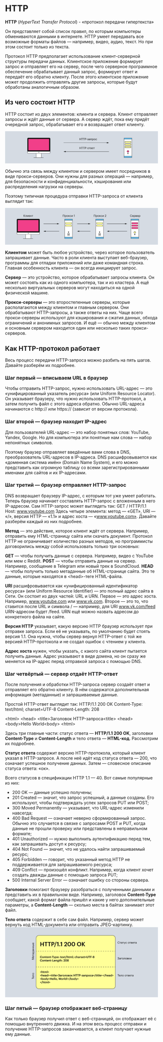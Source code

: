 # HTTP
**HTTP** (*HyperText Transfer Protocol*) - «протокол передачи гипертекста»

Он представляет собой список правил, по которым компьютеры обмениваются данными в интернете. HTTP умеет передавать все возможные форматы файлов — например, видео, аудио, текст. Но при этом состоит только из текста.

Протокол HTTP предполагает использование клиент-серверной структуры передачи данных. Клиентское приложение формирует запрос и отправляет его на сервер, после чего серверное программное обеспечение обрабатывает данный запрос, формирует ответ и передаёт его обратно клиенту. После этого клиентское приложение может продолжить отправлять другие запросы, которые будут обработаны аналогичным образом.


## Из чего состоит HTTP
HTTP состоит из двух элементов: клиента и сервера. Клиент отправляет запросы и ждёт данные от сервера. А сервер ждёт, пока ему придёт очередной запрос, обрабатывает его и возвращает ответ клиенту.

![alt text](image.png)

Обычно эта связь между клиентом и сервером имеет посредников в виде прокси-серверов. Они нужны для разных операций — например, для безопасности и конфиденциальности, кэширования или распределения нагрузки на серверы.

Поэтому типичная процедура отправки HTTP-запроса от клиента выглядит так:

![alt text](image-1.png)

**Клиентом** может быть любое устройство, через которое пользователь запрашивает данные. Часто в роли клиента выступает веб-браузер, программы для отладки приложений или даже командная строка. Главная особенность клиента — он всегда инициирует запрос.

**Сервер** — это устройство, которое обрабатывает запросы клиента. Он может состоять как из одного компьютера, так и из кластера. А ещё несколько виртуальных серверов могут находиться на одной физической машине.

**Прокси-серверы** — это второстепенные серверы, которые располагаются между клиентом и главным сервером. Они обрабатывают HTTP-запросы, а также ответы на них. Чаще всего прокси-серверы используют для кэширования и сжатия данных, обхода ограничений и анонимных запросов. И ещё — обычно между клиентом и основным сервером находится один или несколько таких прокси-серверов.


## Как HTTP-протокол работает

Весь процесс передачи HTTP-запроса можно разбить на пять шагов. Давайте разберём их подробнее.

### Шаг первый — вписываем URL в браузер
Чтобы отправить HTTP-запрос, нужно использовать URL-адрес — это «унифицированный указатель ресурса» (или Uniform Resource Locator). Он указывает браузеру, что нужно использовать HTTP-протокол, а затем получить файл с этого адреса обратно. Обычно URL-адреса начинаются с http:// или https:// (зависит от версии протокола).

### Шаг второй — браузер находит IP-адрес
Для пользователей URL-адрес — это набор понятных слов: YouTube, Yandex, Google. Но для компьютера эти понятные нам слова — набор непонятных символов.

Поэтому браузер отправляет введённые вами слова в DNS, преобразователь URL-адресов в IP-адреса. DNS расшифровывается как «доменная система имён» (Domain Name System), и его можно представить как огромную таблицу со всеми зарегистрированными именами для сайтов и их IP-адресами.

### Шаг третий — браузер отправляет HTTP-запрос
DNS возвращает браузеру IP-адрес, с которым тот уже умеет работать. Теперь браузер начинает составлять HTTP-запрос с вложенным в него IP-адресом.
Сам HTTP-запрос может выглядеть так:
GET / HTTP/1.1
Host: www.youtube.com
Здесь четыре элемента: метод — «GET», URI — «/», версия HTTP — «1.1» и адрес хоста — «www.youtube.com». Давайте разберём каждый из них подробнее.

**Метод** — это действие, которое клиент ждёт от сервера. Например, отправить ему HTML-страницу сайта или скачать документ. Протокол HTTP не ограничивает количество разных методов, но программисты договорились между собой использовать только три основных:

**GET** — чтобы получить данные с сервера. Например, видео с YouTube или мем с Reddit.
**POST** — чтобы отправить данные на сервер. Например, сообщение в Telegram или новый трек в SoundCloud.
**HEAD** — чтобы получить только метаданные об HTML-странице сайта. Это те данные, которые находятся в \<head\>-теге HTML-файла.

**URI** расшифровывается как «унифицированный идентификатор ресурса» (или Uniform Resource Identifier) — это полный адрес сайта в Сети. Он состоит из двух частей: URL и URN. Первое — это адрес хоста. Например, www.youtube.com или www.vk.com. Второе — это то, что ставится после URL и символа / — например, для URI www.vk.com/feed URN-адресом будет /feed. URN ещё можно назвать адресом до конкретного файла на сайте.

**Версия HTTP** указывает, какую версию HTTP браузер использует при отправке запроса. Если её не указывать, по умолчанию будет стоять версия 1.1. Она нужна, чтобы сервер вернул HTTP-ответ с той же версией HTTP-протокола и не создал ошибок с чтением у клиента.

**Адрес хоста** нужен, чтобы указать, с какого сайта клиент пытается получить данные. Адрес указывают в виде домена, но он сразу же меняется на IP-адрес перед отправкой запроса с помощью DNS.

### Шаг четвёртый — сервер отдаёт HTTP-ответ
После получения и обработки HTTP-запроса сервер создаёт ответ и отправляет его обратно клиенту. В нём содержатся дополнительная информация (метаданные) и запрашиваемые данные.

Простой HTTP-ответ выглядит так:
HTTP/1.1 200 OK
Content-Type: text/html; charset=UTF-8
Content-Length: 208

\<html\>
\<head\>
\<title\>Заголовок HTTP-запроса\<title\>
\<head\>
\<body\>Hello World\<body\>
\<html\>

Здесь три главные части: статус ответа — **HTTP/1.1 200 OK**, заголовки **Content-Type** и **Content-Length** и тело ответа — **HTML-код**. Рассмотрим их подробнее.

**Статус ответа** содержит версию HTTP-протокола, который клиент указал в HTTP-запросе. А после неё идёт код статуса ответа — 200, что означает успешное получение данных. Затем — словесное описание статуса ответа: «ок».

Всего статусов в спецификации HTTP 1.1 — 40. Вот самые популярные из них:

- 200 OK — данные успешно получены;
- 201 Created — значит, что запрос успешный, а данные созданы. Его используют, чтобы подтверждать успех запросов PUT или POST;
- 300 Moved Permanently — указывает, что URL-адрес изменили навсегда;
- 400 Bad Request — означает неверно сформированный запрос. Обычно это случается в связке с запросами POST и PUT, когда данные не прошли проверку или представлены в неправильном формате;
- 401 Unauthorized — нужно выполнить аутентификацию перед тем, как запрашивать доступ к ресурсу;
- 404 Not Found — значит, что не удалось найти запрашиваемый ресурс;
- 405 Forbidden — говорит, что указанный метод HTTP не поддерживается для запрашиваемого ресурса;
- 409 Conflict — произошёл конфликт. Например, когда клиент хочет создать дважды данные с помощью запроса PUT;
- 500 Internal Server Error — означает ошибку со стороны сервера.

**Заголовки** помогают браузеру разобраться с полученными данными и представить их в правильном виде. Например, заголовок **Content-Type** сообщает, какой формат файла пришёл и какие у него дополнительные параметры, а **Content-Length** — сколько места в байтах занимает этот файл.

**Тело ответа** содержит в себе сам файл. Например, сервер может вернуть код HTML-документа или отправить JPEG-картинку.
![alt text](image-2.png)

### Шаг пятый — браузер отображает веб-страницу
Как только браузер получил ответ с веб-страницей, он отображает её с помощью внутреннего движка. И на этом весь процесс отправки и получение HTTP-запросов заканчивается, а клиент получает нужные ему данные.
